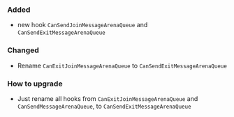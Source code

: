 ### Added
- new hook `CanSendJoinMessageArenaQueue` and `CanSendExitMessageArenaQueue`

### Changed
- Rename `CanExitJoinMessageArenaQueue` to `CanSendExitMessageArenaQueue`

### How to upgrade
- Just rename all hooks from `CanExitJoinMessageArenaQueue` and `CanSendMessageArenaQueue`, to `CanSendExitMessageArenaQueue`

